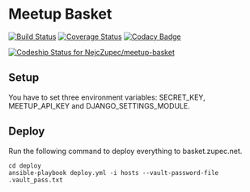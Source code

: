 Meetup Basket
=============

[![Build Status](https://travis-ci.org/NejcZupec/meetup-basket.svg?branch=master)](https://travis-ci.org/NejcZupec/meetup-basket)
[![Coverage Status](https://coveralls.io/repos/NejcZupec/meetup-basket/badge.svg?branch=master&service=github)](https://coveralls.io/github/NejcZupec/meetup-basket?branch=master)
[![Codacy Badge](https://www.codacy.com/project/badge/f2a0eb5c905a416da4e137ca2bfbed2e)](https://www.codacy.com/public/zupecnejc_3396/meetup-basket_2)


[ ![Codeship Status for NejcZupec/meetup-basket](https://codeship.com/projects/9733edb0-4eee-0132-aaa0-76883f3d5ece/status)](https://codeship.com/projects/47802)


Setup
-----
You have to set three environment variables: SECRET_KEY, MEETUP_API_KEY and DJANGO_SETTINGS_MODULE.

Deploy
------

Run the following command to deploy everything to basket.zupec.net.

```
cd deploy
ansible-playbook deploy.yml -i hosts --vault-password-file .vault_pass.txt
```

